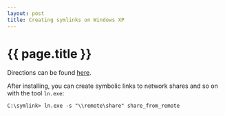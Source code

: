 ```yaml
---
layout: post
title: Creating symlinks on Windows XP
---
```


# {{ page.title }}

Directions can be found [here](http://schinagl.priv.at/nt/hardlinkshellext/hardlinkshellext.html#symboliclinksforwindowsxp).

After installing, you can create symbolic links to network shares
and so on with the tool `ln.exe`:

    C:\symlink> ln.exe -s "\\remote\share" share_from_remote
